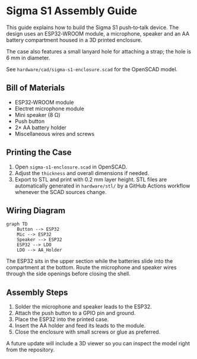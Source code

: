 # Sigma S1 Assembly Guide

This guide explains how to build the Sigma S1 push‑to‑talk device.
The design uses an ESP32‑WROOM module, a microphone, speaker and
an AA battery compartment housed in a 3D printed enclosure.

The case also features a small lanyard hole for attaching a strap; the hole is 6 mm in diameter.

See `hardware/cad/sigma-s1-enclosure.scad` for the OpenSCAD model.

## Bill of Materials

- ESP32‑WROOM module
- Electret microphone module
- Mini speaker (8 Ω)
- Push button
- 2× AA battery holder
- Miscellaneous wires and screws

## Printing the Case

1. Open `sigma-s1-enclosure.scad` in OpenSCAD.
2. Adjust the `thickness` and overall dimensions if needed.
3. Export to STL and print with 0.2 mm layer height.
   STL files are automatically generated in `hardware/stl/` by a
   GitHub Actions workflow whenever the SCAD sources change.

## Wiring Diagram

```
graph TD
    Button --> ESP32
    Mic --> ESP32
    Speaker --> ESP32
    ESP32 --> LDO
    LDO --> AA_Holder
```

The ESP32 sits in the upper section while the batteries slide into the
compartment at the bottom. Route the microphone and speaker wires through
the side openings before closing the shell.

## Assembly Steps

1. Solder the microphone and speaker leads to the ESP32.
2. Attach the push button to a GPIO pin and ground.
3. Place the ESP32 into the printed case.
4. Insert the AA holder and feed its leads to the module.
5. Close the enclosure with small screws or glue as preferred.

A future update will include a 3D viewer so you can inspect the model
right from the repository.
